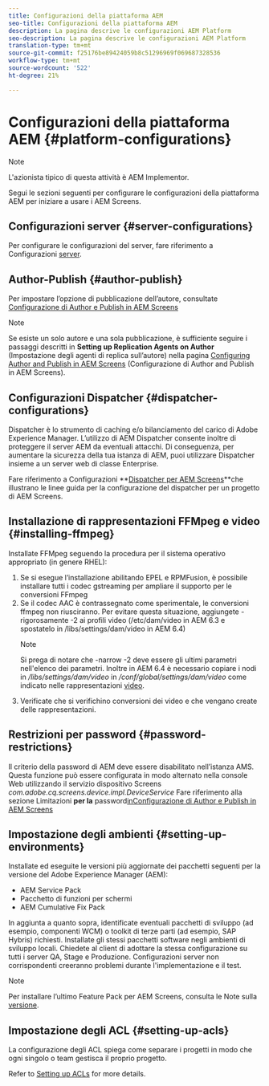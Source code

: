 ```yaml
---
title: Configurazioni della piattaforma AEM
seo-title: Configurazioni della piattaforma AEM
description: La pagina descrive le configurazioni AEM Platform
seo-description: La pagina descrive le configurazioni AEM Platform
translation-type: tm+mt
source-git-commit: f25176be89424059b8c51296969f069687328536
workflow-type: tm+mt
source-wordcount: '522'
ht-degree: 21%

---
```


# Configurazioni della piattaforma AEM  {#platform-configurations}

>[!NOTE]
>
>L&#39;azionista tipico di questa attività è AEM Implementor.

Segui le sezioni seguenti per configurare le configurazioni della piattaforma AEM per iniziare a usare i AEM Screens.

## Configurazioni server {#server-configurations}

Per configurare le configurazioni del server, fare riferimento a Configurazioni [server](https://helpx.adobe.com/experience-manager/6-5/screens/using/configuring-screens-introduction.html#ServerConfiguration).

## Author-Publish {#author-publish}

Per impostare l’opzione di pubblicazione dell’autore, consultate [Configurazione di Author e Publish in AEM Screens](https://helpx.adobe.com/it/experience-manager/6-5/screens/using/author-and-publish.html)

>[!NOTE]
>
>Se esiste un solo autore e una sola pubblicazione, è sufficiente seguire i passaggi descritti in **Setting up Replication Agents on Author** (Impostazione degli agenti di replica sull’autore) nella pagina [Configuring Author and Publish in AEM Screens](https://helpx.adobe.com/it/experience-manager/6-5/screens/using/author-and-publish.html) (Configurazione di Author and Publish in AEM Screens).

## Configurazioni Dispatcher {#dispatcher-configurations}

Dispatcher è lo strumento di caching e/o bilanciamento del carico di Adobe Experience Manager. L’utilizzo di AEM Dispatcher consente inoltre di proteggere il server AEM da eventuali attacchi. Di conseguenza, per aumentare la sicurezza della tua istanza di AEM, puoi utilizzare Dispatcher insieme a un server web di classe Enterprise.

Fare riferimento a Configurazioni **[Dispatcher per AEM Screens](https://helpx.adobe.com/experience-manager/6-5/screens/using/dispatcher-configurations-aem-screens.html)**che illustrano le linee guida per la configurazione del dispatcher per un progetto di AEM Screens.

## Installazione di rappresentazioni FFMpeg e video {#installing-ffmpeg}

Installate FFMpeg seguendo la procedura per il sistema operativo appropriato (in genere RHEL):

1. Se si esegue l’installazione abilitando EPEL e RPMFusion, è possibile installare tutti i codec gstreaming per ampliare il supporto per le conversioni FFmpeg
1. Se il codec AAC è contrassegnato come sperimentale, le conversioni ffmpeg non riusciranno. Per evitare questa situazione, aggiungete -rigorosamente -2 ai profili video (/etc/dam/video in AEM 6.3 e spostatelo in /libs/settings/dam/video in AEM 6.4)
   >[!NOTE]
   >
   > Si prega di notare che -narrow -2 deve essere gli ultimi parametri nell&#39;elenco dei parametri. Inoltre in AEM 6.4 è necessario copiare i nodi in */libs/settings/dam/video* in */conf/global/settings/dam/video* come indicato nelle rappresentazioni [video](https://helpx.adobe.com/experience-manager/6-5/screens/using/generating-renditions.html).
1. Verificate che si verifichino conversioni dei video e che vengano create delle rappresentazioni.

## Restrizioni per password {#password-restrictions}

Il criterio della password di AEM deve essere disabilitato nell’istanza AMS. Questa funzione può essere configurata in modo alternato nella console Web utilizzando il servizio dispositivo Screens *com.adobe.cq.screens.device.impl.DeviceService* Fare riferimento alla sezione Limitazioni **per la** password[inConfigurazione di Author e Publish in AEM Screens](https://helpx.adobe.com/it/experience-manager/6-5/screens/using/author-and-publish.html)

## Impostazione degli ambienti {#setting-up-environments}

Installate ed eseguite le versioni più aggiornate dei pacchetti seguenti per la versione del Adobe Experience Manager  (AEM):

* AEM Service Pack
* Pacchetto di funzioni per schermi
* AEM Cumulative Fix Pack

In aggiunta a quanto sopra, identificate eventuali pacchetti di sviluppo (ad esempio, componenti WCM) o toolkit di terze parti (ad esempio, SAP Hybris) richiesti.
Installate gli stessi pacchetti software negli ambienti di sviluppo locali. Chiedete al client di adottare la stessa configurazione su tutti i server QA, Stage e Produzione. Configurazioni server non corrispondenti creeranno problemi durante l&#39;implementazione e il test.

>[!NOTE]
>
>Per installare l’ultimo Feature Pack per AEM Screens, consulta le Note sulla [versione](https://helpx.adobe.com/experience-manager/6-5/screens/user-guide.html?topic=/experience-manager/6-5/screens/morehelp/release-notes.ug.js).

## Impostazione degli ACL {#setting-up-acls}

La configurazione degli ACL spiega come separare i progetti in modo che ogni singolo o team gestisca il proprio progetto.

Refer  to [Setting up ACLs](https://helpx.adobe.com/experience-manager/6-5/screens/using/setting-up-acls.html) for more details.
